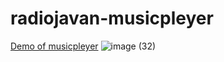 # radiojavan-musicpleyer
[Demo of musicpleyer](https://alikhazaeii.github.io/radiojavan-musicpleyer/)
![image (32)](https://github.com/user-attachments/assets/b00299f8-b983-4b78-874d-4a30413e194a)
